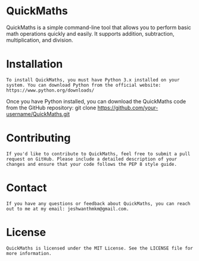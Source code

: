 # QuickMaths
    
QuickMaths is a simple command-line tool that allows you to perform basic math operations quickly and easily. It supports addition, subtraction, multiplication, and division.

# Installation
    To install QuickMaths, you must have Python 3.x installed on your system. You can download Python from the official website: https://www.python.org/downloads/

Once you have Python installed, you can download the QuickMaths code from the GitHub repository:
git clone https://github.com/your-username/QuickMaths.git


# Contributing
    If you'd like to contribute to QuickMaths, feel free to submit a pull request on GitHub. Please include a detailed description of your changes and ensure that your code follows the PEP 8 style guide.


# Contact
    If you have any questions or feedback about QuickMaths, you can reach out to me at my email: jeshwanthmkm@gmail.com.

# License
    QuickMaths is licensed under the MIT License. See the LICENSE file for more information.










